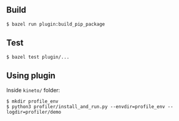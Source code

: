 
## Build
```
$ bazel run plugin:build_pip_package
```

## Test
```
$ bazel test plugin/...
```

## Using plugin
Inside `kineto/` folder:
```
$ mkdir profile_env
$ python3 profiler/install_and_run.py --envdir=profile_env --logdir=profiler/demo
```
